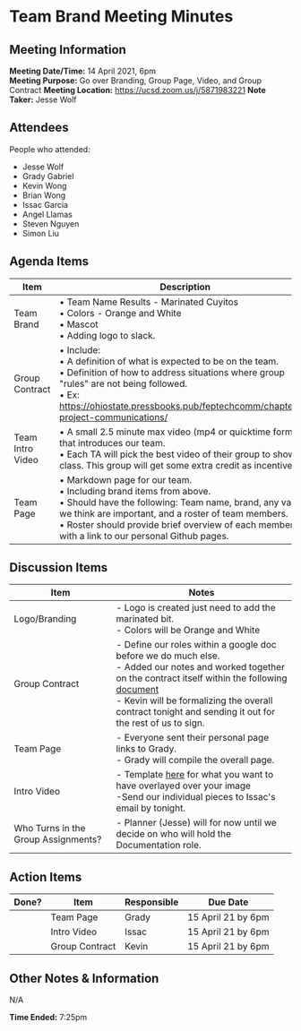 # Team Brand Meeting Minutes
## Meeting Information
**Meeting Date/Time:** 14 April 2021, 6pm  
**Meeting Purpose:** Go over Branding, Group Page, Video, and Group Contract
**Meeting Location:** https://ucsd.zoom.us/j/5871983221 
**Note Taker:** Jesse Wolf 

## Attendees
People who attended:
- Jesse Wolf
- Grady Gabriel
- Kevin Wong
- Brian Wong
- Issac Garcia
- Angel Llamas
- Steven Nguyen
- Simon Liu

## Agenda Items

Item | Description
---- | ----
Team Brand | • Team Name Results - Marinated Cuyitos <br>• Colors - Orange and White <br>• Mascot <br>• Adding logo to slack.
Group Contract | • Include: <br>• A definition of what is expected to be on the team. <br>• Definition of how to address situations where group "rules" are not being followed. <br>• Ex: https://ohiostate.pressbooks.pub/feptechcomm/chapter/7-project-communications/
Team Intro Video | • A small 2.5 minute max video (mp4 or quicktime format) that introduces our team. <br> • Each TA will pick the best video of their group to show in class. This group will get some extra credit as incentive.
Team Page | • Markdown page for our team.<br> • Including brand items from above. <br>• Should have the following: Team name, brand, any values we think are important, and a roster of team members.<br>• Roster should provide brief overview of each member with a link to our personal Github pages.

## Discussion Items
Item | Notes |
---- | ---- |
Logo/Branding | - Logo is created just need to add the marinated bit. <br> - Colors will be Orange and White |
Group Contract | - Define our roles within a google doc before we do much else. <br> - Added our notes and worked together on the contract itself within the following [document](https://docs.google.com/document/d/13SVzLBKpPgVXYB_Qvq7e5EkFgwkrZ_szDeoQJMUA6HA/edit) <br> - Kevin will be formalizing the overall contract tonight and sending it out for the rest of us to sign. |
Team Page | - Everyone sent their personal page links to Grady. <br> - Grady will compile the overall page. |
Intro Video | - Template [here](https://docs.google.com/document/d/19PieeXcUiC3_T5czNC4k6s2yyen9TujLeSjFJWuGDpc/edit) for what you want to have overlayed over your image <br> -Send our individual pieces to Issac's email by tonight. |
Who Turns in the Group Assignments? | - Planner (Jesse) will for now until we decide on who will hold the Documentation role. 


## Action Items
| Done? | Item | Responsible | Due Date |
| ---- | ---- | ---- | ---- |
| | Team Page | Grady | 15 April 21 by 6pm |
| | Intro Video | Issac  | 15 April 21 by 6pm |
| | Group Contract | Kevin | 15 April 21 by 6pm |

## Other Notes & Information
N/A

**Time Ended:** 7:25pm